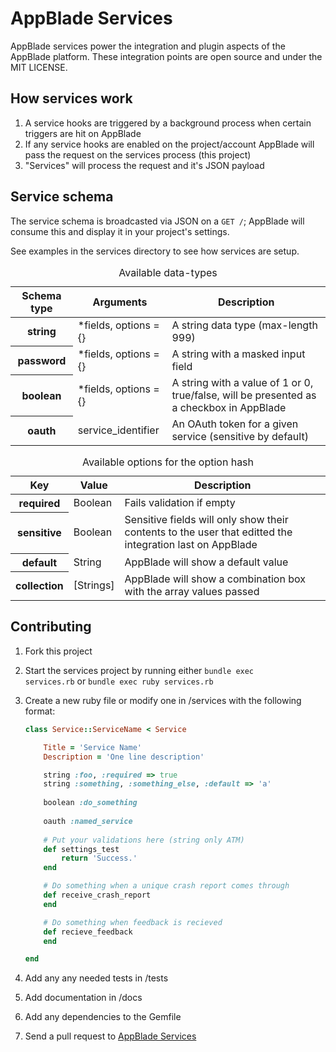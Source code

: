 AppBlade Services
=================

AppBlade services power the integration and plugin aspects of the AppBlade platform. These integration points are open source and under the MIT LICENSE.

How services work
-----------------

1. A service hooks are triggered by a background process when certain triggers are hit on AppBlade
2. If any service hooks are enabled on the project/account AppBlade will pass the request on the services process (this project)
3. "Services" will process the request and it's JSON payload

Service schema
---------------

The service schema is broadcasted via JSON on a <code>GET /</code>; AppBlade will consume this and display it in your project's settings.

See examples in the services directory to see how services are setup.

<table>
<caption>Available data-types</caption>
<thead>
<tr> <th>Schema type</th><th>Arguments</th><th>Description</th></tr>
</thead>
<tbody>
<tr> <th>string</th>  <td>*fields, options = {}</td> <td>A string data type (max-length 999)</td> </tr>
<tr> <th>password</th><td>*fields, options = {}</td> <td>A string with a masked input field</td> </tr>
<tr> <th>boolean</th> <td>*fields, options = {}</td> <td>A string with a value of 1 or 0, true/false, will be presented as a checkbox in AppBlade</td> </tr>
<tr> <th>oauth</th>   <td>service_identifier</td> <td>An OAuth token for a given service (sensitive by default)</td> </tr>
</tbody>
</table>


<table>
<caption>Available options for the option hash</caption>
<thead>
<tr> <th>Key</th><th>Value</th><th>Description</th></tr>
</thead>
<tbody>
<tr> <th>required</th>   <td>Boolean</td>   <td>Fails validation if empty</td> </tr>
<tr> <th>sensitive</th>  <td>Boolean</td>   <td>Sensitive fields will only show their contents to the user that editted the integration last on AppBlade</td></tr>
<tr> <th>default</th>    <td>String</td>       <td>AppBlade will show a default value</td> </tr>
<tr> <th>collection</th> <td>[Strings]</td> <td>AppBlade will show a combination box with the array values passed</td> </tr>
</tbody>
</table>

Contributing
------------

1. Fork this project
2. Start the services project by running either <code>bundle exec services.rb</code> or <code>bundle exec ruby services.rb</code>
3. Create a new ruby file or modify one in /services with the following format:

    ```ruby
    class Service::ServiceName < Service

        Title = 'Service Name'
        Description = 'One line description'

    	string :foo, :required => true
        string :something, :something_else, :default => 'a'
        
        boolean :do_something
        
        oauth :named_service
        
        # Put your validations here (string only ATM)
        def settings_test
            return 'Success.'
        end

    	# Do something when a unique crash report comes through
    	def receive_crash_report 
    	end

    	# Do something when feedback is recieved
    	def recieve_feedback
    	end

    end
    ```

4. Add any any needed tests in /tests
5. Add documentation in /docs
6. Add any dependencies to the Gemfile
7. Send a pull request to [AppBlade Services](https://github.com/AppBlade/Services)
